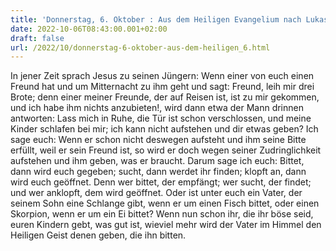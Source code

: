 ```yaml
---
title: 'Donnerstag, 6. Oktober : Aus dem Heiligen Evangelium nach Lukas - Lk 11,5-13.'
date: 2022-10-06T08:43:00.001+02:00
draft: false
url: /2022/10/donnerstag-6-oktober-aus-dem-heiligen_6.html
---
```


In jener Zeit sprach Jesus zu seinen Jüngern: Wenn einer von euch einen Freund hat und um Mitternacht zu ihm geht und sagt: Freund, leih mir drei Brote; denn einer meiner Freunde, der auf Reisen ist, ist zu mir gekommen, und ich habe ihm nichts anzubieten!, wird dann etwa der Mann drinnen antworten: Lass mich in Ruhe, die Tür ist schon verschlossen, und meine Kinder schlafen bei mir; ich kann nicht aufstehen und dir etwas geben? Ich sage euch: Wenn er schon nicht deswegen aufsteht und ihm seine Bitte erfüllt, weil er sein Freund ist, so wird er doch wegen seiner Zudringlichkeit aufstehen und ihm geben, was er braucht. Darum sage ich euch: Bittet, dann wird euch gegeben; sucht, dann werdet ihr finden; klopft an, dann wird euch geöffnet. Denn wer bittet, der empfängt; wer sucht, der findet; und wer anklopft, dem wird geöffnet. Oder ist unter euch ein Vater, der seinem Sohn eine Schlange gibt, wenn er um einen Fisch bittet, oder einen Skorpion, wenn er um ein Ei bittet? Wenn nun schon ihr, die ihr böse seid, euren Kindern gebt, was gut ist, wieviel mehr wird der Vater im Himmel den Heiligen Geist denen geben, die ihn bitten.